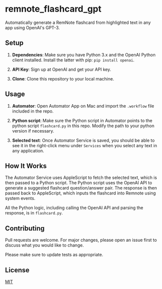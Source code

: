 # remnote_flashcard_gpt
Automatically generate a RemNote flashcard from highlighted text in any app using OpenAI's GPT-3.

## Setup

1. **Dependencies**: Make sure you have Python 3.x and the OpenAI Python client installed. Install the latter with pip: `pip install openai`.

2. **API Key**: Sign up at OpenAI and get your API key. 

3. **Clone**: Clone this repository to your local machine. 

## Usage

1. **Automator**: Open Automator App on Mac and import the `.workflow` file included in the repo.

2. **Python script**: Make sure the Python script in Automator points to the python script `flashcard.py` in this repo. Modify the path to your python version if necessary.

3. **Selected text**: Once Automator Service is saved, you should be able to see it in the right-click menu under `Services` when you select any text in any application.

## How It Works

The Automator Service uses AppleScript to fetch the selected text, which is then passed to a Python script. The Python script uses the OpenAI API to generate a suggested flashcard question/answer pair. The response is then passed back to AppleScript, which inputs the flashcard into Remnote using system events.

All the Python logic, including calling the OpenAI API and parsing the response, is in `flashcard.py`.

## Contributing

Pull requests are welcome. For major changes, please open an issue first to discuss what you would like to change.

Please make sure to update tests as appropriate.

## License

[MIT](https://choosealicense.com/licenses/mit/)
